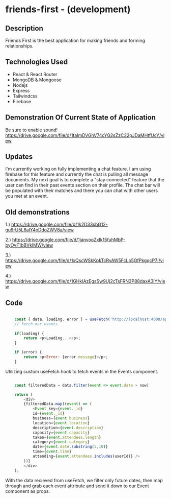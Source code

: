 # friends-first - (development)

## Description
Friends First is the best application for making friends and forming 
relationships.
 

## Technologies Used

* React & React Router
* MongoDB & Mongoose
* Nodejs
* Express
* Tailwindcss
* Firebase

## Demonstration Of Current State of Application
Be sure to enable sound! 
https://drive.google.com/file/d/1taImDVGhV74cYG2sZzC32pJDaMHtfUcY/view

## Updates 
I'm currently working on fully implementing a chat feature.  I am using firebase for this feature
and currently the chat is pulling all message documents.  My next goal is to complete a "stay connected" feature that the user can find in their past events section on their profile.  The chat
bar will be populated with their matches and there you can chat with other users you met at an event.


## Old demonstrations

1.)
https://drive.google.com/file/d/1k2D33sbG12-gu9rU5L8alY4oDdoZWV8a/view

2.)
https://drive.google.com/file/d/1janvooZxIk15fuhMbP-byOvF1bBVkIMW/view

3.)
https://drive.google.com/file/d/1xQscWSkKpkTcRvAW5FcLo5GfPkgqcP7I/view

4.)
https://drive.google.com/file/d/1GHkIAzEgsSw9Uj2cTsFRN3P88daxA3lY/view

## Code

```JavaScript
    
    const { data, loading, error } = useFetch('http://localhost:4000/api/events');
    // fetch our events
    
    if(loading) {
        return <p>Loading...</p>;
    }

    if (error) {
        return <p>Error: {error.message}</p>;
    }

```
Utilizing custom useFetch hook to fetch events in the Events component.

```JavaScript

    const filteredData = data.filter(event => event.date > now)

    return (
        <div>
        {filteredData.map((event) => (
            <Event key={event._id}
            id={event._id} 
            business={event.business}
            location={event.location}
            description={event.description}
            capacity={event.capacity}
            taken={event.attendees.length}
            category={event.category}
            date={event.date.substring(5,10)}
            time={event.time}
            attending={event.attendees.includes(userId)} />
        ))}
        </div>
    );
```
With the data recieved from useFetch, we filter only
future dates, then map through and grab each event attribute
and send it down to our Event component as props.


